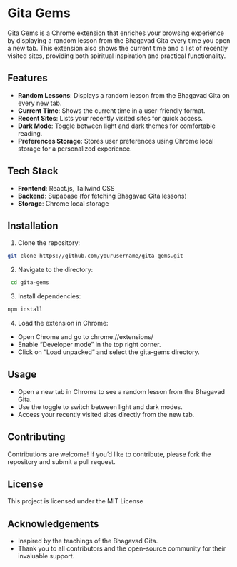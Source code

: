 # Gita Gems

Gita Gems is a Chrome extension that enriches your browsing experience by displaying a random lesson from the Bhagavad Gita every time you open a new tab. This extension also shows the current time and a list of recently visited sites, providing both spiritual inspiration and practical functionality.

## Features

- **Random Lessons**: Displays a random lesson from the Bhagavad Gita on every new tab.
- **Current Time**: Shows the current time in a user-friendly format.
- **Recent Sites**: Lists your recently visited sites for quick access.
- **Dark Mode**: Toggle between light and dark themes for comfortable reading.
- **Preferences Storage**: Stores user preferences using Chrome local storage for a personalized experience.

## Tech Stack

- **Frontend**: React.js, Tailwind CSS
- **Backend**: Supabase (for fetching Bhagavad Gita lessons)
- **Storage**: Chrome local storage

## Installation

1.  Clone the repository:

   ```bash
   git clone https://github.com/yourusername/gita-gems.git
  ```
2.	Navigate to the directory:
   ```bash
    cd gita-gems
  ```
3. 	Install dependencies:
  ```bash
  npm install
  ```

4.	Load the extension in Chrome:
- Open Chrome and go to chrome://extensions/
-	Enable “Developer mode” in the top right corner.
-	Click on “Load unpacked” and select the gita-gems directory.


## Usage

- Open a new tab in Chrome to see a random lesson from the Bhagavad Gita.
-	Use the toggle to switch between light and dark modes.
-	Access your recently visited sites directly from the new tab.

## Contributing

Contributions are welcome! If you’d like to contribute, please fork the repository and submit a pull request.

## License

This project is licensed under the MIT License

## Acknowledgements

- Inspired by the teachings of the Bhagavad Gita.
- Thank you to all contributors and the open-source community for their invaluable support.
    
